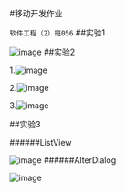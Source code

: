 #移动开发作业

`软件工程（2）班056`
##实验1

 ![image](https://github.com/que123567/HelloWorld/blob/master/app/src/main/res/drawable/Hello.png)
##实验2


1.![image](https://github.com/que123567/Labs/blob/master/ThreeKindsOfLayout/app/src/main/res/drawable/layout1.png)
 
2.![image](https://github.com/que123567/Labs/blob/master/ThreeKindsOfLayout/app/src/main/res/drawable/layout2.png)
 
3.![image](https://github.com/que123567/Labs/blob/master/ThreeKindsOfLayout/app/src/main/res/drawable/layout3.png)

##实验3

######ListView

![image](https://github.com/que123567/Labs/blob/master/Lab3/app/src/main/res/drawable/test.png)
######AlterDialog

![image](https://github.com/que123567/Labs/blob/master/Lab3/app/src/main/res/drawable/Test2.png)
 
